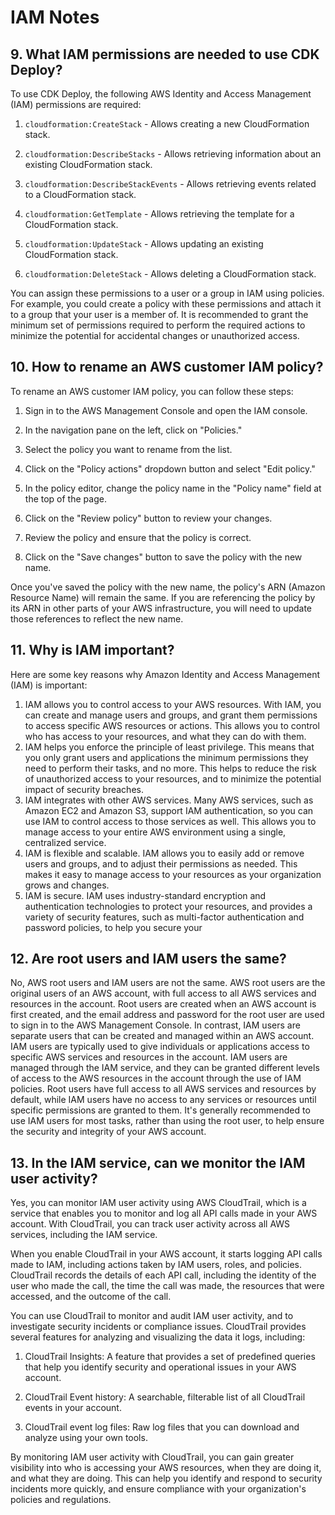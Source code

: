 # IAM Notes
## 9. What IAM permissions are needed to use CDK Deploy?
To use CDK Deploy, the following AWS Identity and Access Management (IAM) permissions are required:

1. `cloudformation:CreateStack` - Allows creating a new CloudFormation stack.

2. `cloudformation:DescribeStacks` - Allows retrieving information about an existing CloudFormation stack.

3. `cloudformation:DescribeStackEvents` - Allows retrieving events related to a CloudFormation stack.

4. `cloudformation:GetTemplate` - Allows retrieving the template for a CloudFormation stack.

5. `cloudformation:UpdateStack` - Allows updating an existing CloudFormation stack.

6. `cloudformation:DeleteStack` - Allows deleting a CloudFormation stack.

You can assign these permissions to a user or a group in IAM using policies. For example, you could create a policy with these permissions and attach it to a group that your user is a member of. It is recommended to grant the minimum set of permissions required to perform the required actions to minimize the potential for accidental changes or unauthorized access.

## 10. How to rename an AWS customer IAM policy?
To rename an AWS customer IAM policy, you can follow these steps:

1. Sign in to the AWS Management Console and open the IAM console.

2. In the navigation pane on the left, click on "Policies."

3. Select the policy you want to rename from the list.

4. Click on the "Policy actions" dropdown button and select "Edit policy."

5. In the policy editor, change the policy name in the "Policy name" field at the top of the page.

6. Click on the "Review policy" button to review your changes.

7. Review the policy and ensure that the policy is correct.

8. Click on the "Save changes" button to save the policy with the new name.

Once you've saved the policy with the new name, the policy's ARN (Amazon Resource Name) will remain the same. If you are referencing the policy by its ARN in other parts of your AWS infrastructure, you will need to update those references to reflect the new name.

## 11. Why is IAM important?
Here are some key reasons why Amazon Identity and Access Management (IAM) is
important:
1. IAM allows you to control access to your AWS resources. With IAM, you can create
and manage users and groups, and grant them permissions to access specific AWS
resources or actions. This allows you to control who has access to your resources, and
what they can do with them.
2. IAM helps you enforce the principle of least privilege. This means that you only grant
users and applications the minimum permissions they need to perform their tasks, and
no more. This helps to reduce the risk of unauthorized access to your resources, and to
minimize the potential impact of security breaches.
3. IAM integrates with other AWS services. Many AWS services, such as Amazon EC2
and Amazon S3, support IAM authentication, so you can use IAM to control access to
those services as well. This allows you to manage access to your entire AWS
environment using a single, centralized service.
4. IAM is flexible and scalable. IAM allows you to easily add or remove users and
groups, and to adjust their permissions as needed. This makes it easy to manage
access to your resources as your organization grows and changes.
5. IAM is secure. IAM uses industry-standard encryption and authentication
technologies to protect your resources, and provides a variety of security features,
such as multi-factor authentication and password policies, to help you secure your

## 12. Are root users and IAM users the same?
No, AWS root users and IAM users are not the same. AWS root users are the original users
of an AWS account, with full access to all AWS services and resources in the account. Root
users are created when an AWS account is first created, and the email address and password
for the root user are used to sign in to the AWS Management Console.
In contrast, IAM users are separate users that can be created and managed within an AWS
account. IAM users are typically used to give individuals or applications access to specific
AWS services and resources in the account. IAM users are managed through the IAM
service, and they can be granted different levels of access to the AWS resources in the
account through the use of IAM policies.
Root users have full access to all AWS services and resources by default, while IAM users
have no access to any services or resources until specific permissions are granted to them. It's
generally recommended to use IAM users for most tasks, rather than using the root user, to
help ensure the security and integrity of your AWS account.

## 13. In the IAM service, can we monitor the IAM user activity?
Yes, you can monitor IAM user activity using AWS CloudTrail, which is a service that enables you to monitor and log all API calls made in your AWS account. With CloudTrail, you can track user activity across all AWS services, including the IAM service.

When you enable CloudTrail in your AWS account, it starts logging API calls made to IAM, including actions taken by IAM users, roles, and policies. CloudTrail records the details of each API call, including the identity of the user who made the call, the time the call was made, the resources that were accessed, and the outcome of the call.

You can use CloudTrail to monitor and audit IAM user activity, and to investigate security incidents or compliance issues. CloudTrail provides several features for analyzing and visualizing the data it logs, including:

1. CloudTrail Insights: A feature that provides a set of predefined queries that help you identify security and operational issues in your AWS account.

2. CloudTrail Event history: A searchable, filterable list of all CloudTrail events in your account.

3. CloudTrail event log files: Raw log files that you can download and analyze using your own tools.

By monitoring IAM user activity with CloudTrail, you can gain greater visibility into who is accessing your AWS resources, when they are doing it, and what they are doing. This can help you identify and respond to security incidents more quickly, and ensure compliance with your organization's policies and regulations.